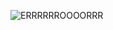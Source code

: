 ![ERRRRRROOOORRR](https://www.google.com/search?sxsrf=APwXEdcO2bbw_RI5KSewkh9KxoY8e51_XQ:1686416315853&q=%D0%B5%D1%81%D1%83%D1%81+%D0%BF%D0%BE%D0%BC%D0%BE%D0%B3%D0%B8+%D0%BF%D0%B0%D0%BF%D1%83%D0%B3%D0%B0%D0%B9+%D0%BC%D0%B5%D0%BC&tbm=isch&sa=X&ved=2ahUKEwielsyrlrn_AhW8GFkFHZWTBvYQ0pQJegQIDBAB&biw=1470&bih=723&dpr=2#imgrc=V9Cb1BD5AC7d0M)